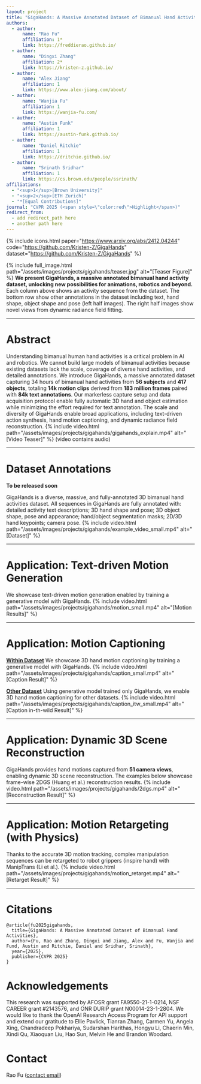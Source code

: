 ```yaml
---
layout: project
title: "GigaHands: A Massive Annotated Dataset of Bimanual Hand Activities"
authors:
  - author:
      name: "Rao Fu"
      affiliation: 1*
      link: https://freddierao.github.io/
  - author:
      name: "Dingxi Zhang"
      affiliation: 2*
      link: https://kristen-z.github.io/
  - author:
      name: "Alex Jiang"
      affiliation: 1
      link: https://www.alex-jiang.com/about/
  - author:
      name: "Wanjia Fu" 
      affiliation: 1
      link: https://wanjia-fu.com/
  - author:
      name: "Austin Funk"
      affiliation: 1
      link: https://austin-funk.github.io/
  - author:
      name: "Daniel Ritchie"
      affiliation: 1
      link: https://dritchie.github.io/
  - author:
      name: "Srinath Sridhar"
      affiliation: 1
      link: https://cs.brown.edu/people/ssrinath/
affiliations:
  - "<sup>1</sup>[Brown University]"
  - "<sup>2</sup>[ETH Zurich]"
  - "*[Equal Contributions]"
journal: "CVPR 2025 (<span style=\"color:red\">Highlight</span>)"
redirect_from:
  - add redirect_path here
  - another path here
---
```


{% include icons.html paper="https://www.arxiv.org/abs/2412.04244" code="https://github.com/Kristen-Z/GigaHands" dataset="https://github.com/Kristen-Z/GigaHands" %}

{% include full_image.html path="/assets/images/projects/gigahands/teaser.jpg" alt="[Teaser Figure]" %}
**We present GigaHands, a massive annotated bimanual hand activity dataset, unlocking new possibilities for animations, robotics and beyond.**
Each column above shows an activity sequence from the dataset. The bottom row show other annotations in the dataset including text, hand shape, object shape and pose (left half images). The right half images show novel views from dynamic radiance field fitting.

---
# Abstract
Understanding bimanual human hand activities is a critical problem in AI and robotics. We cannot build large models of bimanual activities because existing datasets lack the scale, coverage of diverse hand activities, and detailed annotations. We introduce GigaHands, a massive annotated dataset capturing 34 hours of bimanual hand activities from **56 subjects** and **417 objects**, totaling **14k motion clips** derived from **183 million frames** paired with **84k text annotations**. Our markerless capture setup and data acquisition protocol enable fully automatic 3D hand and object estimation while minimizing the effort required for text annotation. The scale and diversity of GigaHands enable broad applications, including text-driven action synthesis, hand motion
captioning, and dynamic radiance field reconstruction.
{% include video.html path="/assets/images/projects/gigahands/gigahands_explain.mp4" alt="[Video Teaser]" %}
(video contains audio)

---
# Dataset Annotations
**To be released soon**

GigaHands is a diverse, massive, and fully-annotated 3D bimanual hand activities dataset. All sequences in GigaHands are fully annotated with: detailed activity text descriptions; 3D hand shape and pose; 3D object shape, pose and appearance; hand/object segmentation masks; 2D/3D hand keypoints; camera pose.
{% include video.html path="/assets/images/projects/gigahands/example_video_small.mp4" alt="[Dataset]" %}

---
# Application: Text-driven Motion Generation
We showcase text-driven motion generation enabled by training a generative model with GigaHands.
{% include video.html path="/assets/images/projects/gigahands/motion_small.mp4" alt="[Motion Results]" %}

---
# Application: Motion Captioning

<b><u>Within Dataset</u></b>
We showcase 3D hand motion captioning by training a generative model with GigaHands.
{% include video.html path="/assets/images/projects/gigahands/caption_small.mp4" alt="[Caption Result]" %}

<b><u>Other Dataset</u></b>
Using generative model trained only GigaHands, we enable 3D hand motion captioning for other datasets.
{% include video.html path="/assets/images/projects/gigahands/caption_itw_small.mp4" alt="[Caption in-th-wild Result]" %}

---
# Application: Dynamic 3D Scene Reconstruction
GigaHands provides hand motions captured from **51 camera views**, enabling dynamic 3D scene reconstruction. The examples below showcase frame-wise 2DGS (Huang et al.) reconstruction results.
{% include video.html path="/assets/images/projects/gigahands/2dgs.mp4" alt="[Reconstruction Result]" %}

---
# Application: Motion Retargeting (with Physics)
Thanks to the accurate 3D motion tracking, complex manipulation sequences can be retargeted to robot grippers (inspire hand) with ManipTrans (Li et al.).
{% include video.html path="/assets/images/projects/gigahands/motion_retarget.mp4" alt="[Retarget Result]" %}

---
# Citations
```
@article{fu2025gigahands,
  title={GigaHands: A Massive Annotated Dataset of Bimanual Hand Activities},
  author={Fu, Rao and Zhang, Dingxi and Jiang, Alex and Fu, Wanjia and Fund, Austin and Ritchie, Daniel and Sridhar, Srinath},
  year={2025},
  publisher={CVPR 2025}
}

```

# Acknowledgements
This research was supported by AFOSR grant FA9550-21-1-0214, NSF CAREER grant #2143576, and ONR DURIP grant N00014-23-1-2804. We would like to thank the OpenAI Research Access Program for API support and extend our gratitude to Ellie Pavlick, Tianran Zhang, Carmen Yu, Angela Xing, Chandradeep Pokhariya, Sudarshan Harithas, Hongyu Li, Chaerin Min, Xindi Qu, Xiaoquan Liu, Hao Sun, Melvin He and Brandon Woodard. 

# Contact
Rao Fu ([contact email](rao_fu@brown.edu))
